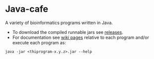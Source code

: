 # Java-cafe
A variety of bioinformatics programs written in Java.

* To download the compiled runnable jars see [releases](https://github.com/dariober/Java-cafe/releases).
* For documentation see [wiki pages](https://github.com/dariober/Java-cafe/wiki) relative to each program and/or execute each program as:
```
java -jar <thiprogram-x.y.z>.jar --help
```
